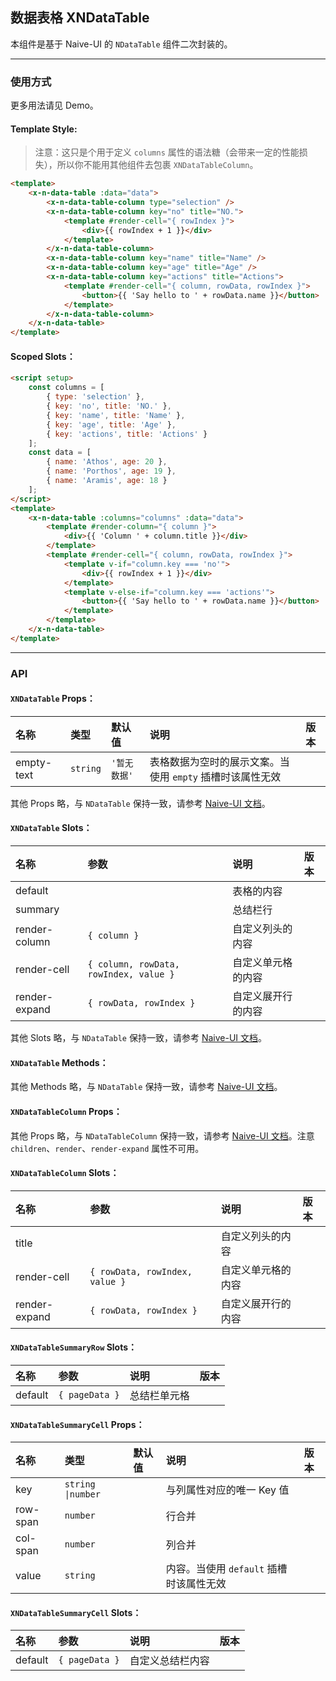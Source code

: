 ﻿## 数据表格 XNDataTable

本组件是基于 Naive-UI 的 `NDataTable` 组件二次封装的。

---

### 使用方式

更多用法请见 Demo。

#### Template Style:

> 注意：这只是个用于定义 `columns` 属性的语法糖（会带来一定的性能损失），所以你不能用其他组件去包裹 `XNDataTableColumn`。

```html
<template>
    <x-n-data-table :data="data">
        <x-n-data-table-column type="selection" />
        <x-n-data-table-column key="no" title="NO.">
            <template #render-cell="{ rowIndex }">
                <div>{{ rowIndex + 1 }}</div>
            </template>
        </x-n-data-table-column>
        <x-n-data-table-column key="name" title="Name" />
        <x-n-data-table-column key="age" title="Age" />
        <x-n-data-table-column key="actions" title="Actions">
            <template #render-cell="{ column, rowData, rowIndex }">
                <button>{{ 'Say hello to ' + rowData.name }}</button>
            </template>
        </x-n-data-table-column>
    </x-n-data-table>
</template>
```

#### Scoped Slots：

```html
<script setup>
    const columns = [
        { type: 'selection' },
        { key: 'no', title: 'NO.' },
        { key: 'name', title: 'Name' },
        { key: 'age', title: 'Age' },
        { key: 'actions', title: 'Actions' }
    ];
    const data = [
        { name: 'Athos', age: 20 },
        { name: 'Porthos', age: 19 },
        { name: 'Aramis', age: 18 }
    ];
</script>
<template>
    <x-n-data-table :columns="columns" :data="data">
        <template #render-column="{ column }">
            <div>{{ 'Column ' + column.title }}</div>
        </template>
        <template #render-cell="{ column, rowData, rowIndex }">
            <template v-if="column.key === 'no'">
                <div>{{ rowIndex + 1 }}</div>
            </template>
            <template v-else-if="column.key === 'actions'">
                <button>{{ 'Say hello to ' + rowData.name }}</button>
            </template>
        </template>
    </x-n-data-table>
</template>
```

---

### API

#### `XNDataTable` Props：

| 名称       | 类型     | 默认值       | 说明                                                      | 版本 |
| :--------- | :------- | :----------- | :-------------------------------------------------------- | :--- |
| empty-text | `string` | `'暂无数据'` | 表格数据为空时的展示文案。当使用 `empty` 插槽时该属性无效 |      |

其他 Props 略，与 `NDataTable` 保持一致，请参考 [Naive-UI 文档](https://www.naiveui.com/zh-CN/os-theme/components/data-table#DataTable-Props)。

#### `XNDataTable` Slots：

| 名称          | 参数                                   | 说明               | 版本 |
| :------------ | :------------------------------------- | :----------------- | :--- |
| default       |                                        | 表格的内容         |      |
| summary       |                                        | 总结栏行           |      |
| render-column | `{ column }`                           | 自定义列头的内容   |      |
| render-cell   | `{ column, rowData, rowIndex, value }` | 自定义单元格的内容 |      |
| render-expand | `{ rowData, rowIndex }`                | 自定义展开行的内容 |      |

其他 Slots 略，与 `NDataTable` 保持一致，请参考 [Naive-UI 文档](https://www.naiveui.com/zh-CN/os-theme/components/data-table#DataTable-Slots)。

#### `XNDataTable` Methods：

其他 Methods 略，与 `NDataTable` 保持一致，请参考 [Naive-UI 文档](https://www.naiveui.com/zh-CN/os-theme/components/data-table#DataTable-Methods)。

#### `XNDataTableColumn` Props：

其他 Props 略，与 `NDataTableColumn` 保持一致，请参考 [Naive-UI 文档](https://www.naiveui.com/zh-CN/os-theme/components/data-table#DataTableColumn-Properties)。注意 `children`、`render`、`render-expand` 属性不可用。

#### `XNDataTableColumn` Slots：

| 名称          | 参数                           | 说明               | 版本 |
| :------------ | :----------------------------- | :----------------- | :--- |
| title         |                                | 自定义列头的内容   |      |
| render-cell   | `{ rowData, rowIndex, value }` | 自定义单元格的内容 |      |
| render-expand | `{ rowData, rowIndex }`        | 自定义展开行的内容 |      |

#### `XNDataTableSummaryRow` Slots：

| 名称    | 参数           | 说明         | 版本 |
| :------ | :------------- | :----------- | :--- |
| default | `{ pageData }` | 总结栏单元格 |      |

#### `XNDataTableSummaryCell` Props：

| 名称     | 类型              | 默认值 | 说明                                    | 版本 |
| :------- | :---------------- | :----- | :-------------------------------------- | :--- |
| key      | `string \|number` |        | 与列属性对应的唯一 Key 值               |      |
| row-span | `number`          |        | 行合并                                  |      |
| col-span | `number`          |        | 列合并                                  |      |
| value    | `string`          |        | 内容。当使用 `default` 插槽时该属性无效 |      |

#### `XNDataTableSummaryCell` Slots：

| 名称    | 参数           | 说明             | 版本 |
| :------ | :------------- | :--------------- | :--- |
| default | `{ pageData }` | 自定义总结栏内容 |      |

